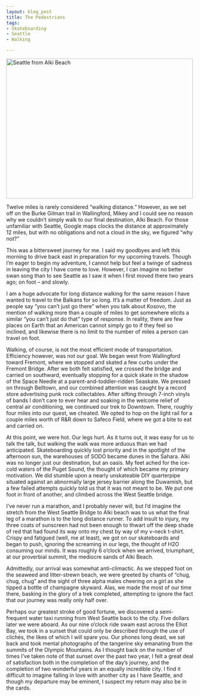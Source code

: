 ```yaml
---
layout: blog_post
title: The Pedestrians
tags: 
- Skateboarding
- Seattle
- Walking

---
```

<a href="https://www.flickr.com/photos/125061170@N06/14688435105" title="Seattle from Alki Beach by Kevin Bicknell, on Flickr"><img src="https://farm3.staticflickr.com/2900/14688435105_43758e39b1.jpg" width="500" height="375" alt="Seattle from Alki Beach"></a>

Twelve miles is rarely considered “walking distance.” However, as we set off on the Burke Gilman trail in Wallingford, Mikey and I could see no reason why we couldn’t simply walk to our final destination, Alki Beach.  For those unfamiliar with Seattle, Google maps clocks the distance at approximately 12 miles, but with no obligations and not a cloud in the sky, we figured “why not?”  

This was a bittersweet journey for me.  I said my goodbyes and left this morning to drive back east in preparation for my upcoming travels.  Though I’m eager to begin my adventure, I cannot help but feel a twinge of sadness in leaving the city I have come to love.  However, I can imagine no better swan song than to see Seattle as I saw it when I first moved there two years ago; on foot – and slowly.  

I am a huge advocate for long distance walking for the same reason I have wanted to travel to the Balkans for so long.  It’s a matter of freedom.  Just as people say “you can’t just go there” when you talk about Kosovo, the mention of walking more than a couple of miles to get somewhere elicits a similar “you can’t just do that” type of response.  In reality, there are few places on Earth that an American cannot simply go to if they feel so inclined, and likewise there is no limit to the number of miles a person can travel on foot. 

Walking, of course, is not the most efficient mode of transportation. Efficiency however, was not our goal.  We began west from Wallingford toward Fremont, where we stopped and skated a few curbs under the Fremont Bridge.  After we both felt satisfied, we crossed the bridge and carried on southward, eventually stopping for a quick skate in the shadow of the Space Needle at a parent-and-toddler-ridden Seaskate. We pressed on through Belltown, and our combined attention was caught by a record store advertising punk rock collectables.  After sifting through 7-inch vinyls of bands I don’t care to ever hear and soaking in the welcome relief of central air conditioning, we continued our trek to Downtown. There, roughly four miles into our quest, we cheated.  We opted to hop on the light rail for a couple miles worth of R&R down to Safeco Field, where we got a bite to eat and carried on.

At this point, we were hot. Our legs hurt.  As it turns out, it was easy for us to talk the talk, but walking the walk was more arduous than we had anticipated.  Skateboarding quickly lost priority and in the spotlight of the afternoon sun, the warehouses of SODO became dunes in the Sahara. Alki was no longer just our destination, but an oasis. My feet ached for the ice-cold waters of the Puget Sound, the thought of which became my primary motivation.  We did stumble upon a nearly unskateable DIY quarterpipe situated against an abnormally large jersey barrier along the Duwamish, but a few failed attempts quickly told us that it was not meant to be.   We put one foot in front of another, and climbed across the West Seattle bridge.  

I’ve never run a marathon, and I probably never will, but I’d imagine the stretch from the West Seattle Bridge to Alki beach was to us what the final leg of a marathon is to the long distance runner.  To add insult to injury, my three coats of sunscreen had not been enough to thwart off the deep shade of red that had found its way onto my chest by way of my v-neck t-shirt.  Crispy and fatigued (well, me at least), we got on our skateboards and began to push, ignoring the screaming in our legs, the thought of H2O consuming our minds.  It was roughly 6 o’clock when we arrived, triumphant, at our proverbial summit, the mediocre sands of Alki Beach. 

Admittedly, our arrival was somewhat anti-climactic.  As we stepped foot on the seaweed and litter-strewn beach, we were greeted by chants of “chug, chug, chug” and the sight of three alpha males cheering on a girl as she tipped a bottle of champagne skyward.  Alas, we made the most of our time there, basking in the glory of a trek completed, attempting to ignore the fact that our journey was really only half over.  

Perhaps our greatest stroke of good fortune, we discovered a semi-frequent water taxi running from West Seattle back to the city.  Five dollars later we were aboard.  As our nine o’clock ride swam east across the Elliot Bay, we took in a sunset that could only be described through the use of clichés, the likes of which I will spare you.  Our phones long dead, we sat back and took mental photographs of the tangerine sky emanating from the summits of the Olympic Mountains. As I thought back on the number of times I’ve taken note of that sunset over the past two year, I felt a great deal of satisfaction both in the completion of the day’s journey, and the completion of two wonderful years in an equally incredible city. I find it difficult to imagine falling in love with another city as I have Seattle, and though my departure may be eminent, I suspect my return may also be in the cards.
